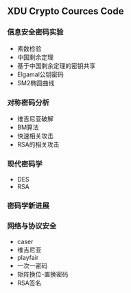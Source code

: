 ## XDU Crypto Cources Code
### 信息安全密码实验
- 素数检验
- 中国剩余定理
- 基于中国剩余定理的密钥共享
- Elgamal公钥密码
- SM2椭圆曲线

### 对称密码分析
- 维吉尼亚破解
- BM算法
- 快速相关攻击
- RSA的相关攻击

### 现代密码学

- DES
- RSA

### 密码学新进展



### 网络与协议安全

- caser
- 维吉尼亚
- playfair
- 一次一密码
- 矩阵换位-置换密码
- RSA签名



